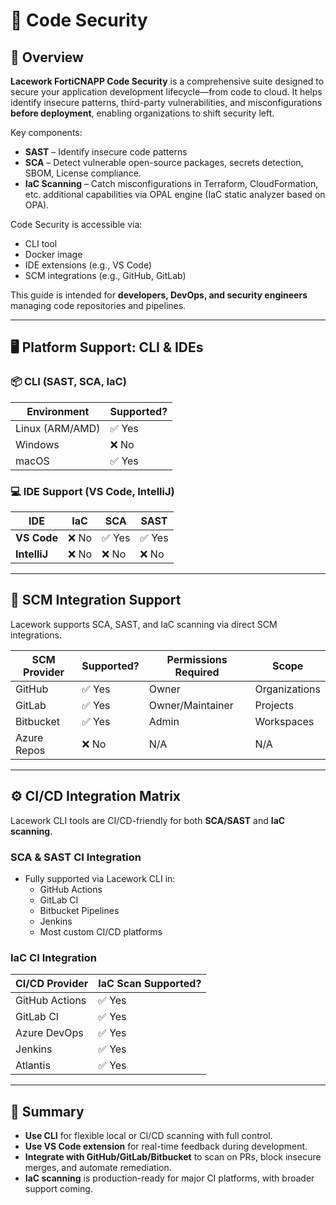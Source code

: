 # 🔐 Code Security

## 🧭 Overview

**Lacework FortiCNAPP Code Security** is a comprehensive suite designed to secure your application development lifecycle—from code to cloud. It helps identify insecure patterns, third-party vulnerabilities, and misconfigurations **before deployment**, enabling organizations to shift security left.

Key components:

- **SAST** – Identify insecure code patterns
- **SCA** – Detect vulnerable open-source packages, secrets detection, SBOM, License compliance.
- **IaC Scanning** – Catch misconfigurations in Terraform, CloudFormation, etc. additional capabilities via OPAL engine (IaC static analyzer based on OPA).

Code Security is accessible via:

- CLI tool
- Docker image
- IDE extensions (e.g., VS Code)
- SCM integrations (e.g., GitHub, GitLab)

This guide is intended for **developers, DevOps, and security engineers** managing code repositories and pipelines.

---

## 🖥️ Platform Support: CLI & IDEs

### 📦 CLI (SAST, SCA, IaC)

| Environment       | Supported? |
|-------------------|------------|
| Linux (ARM/AMD)   | ✅ Yes     |
| Windows           | ❌ No      |
| macOS             | ✅ Yes     |

### 💻 IDE Support (VS Code, IntelliJ)

| IDE       | IaC | SCA | SAST |
|-----------|-----|-----|------|
| **VS Code**   | ❌ No | ✅ Yes | ✅ Yes |
| **IntelliJ**  | ❌ No | ❌ No | ❌ No |

---

## 🔁 SCM Integration Support

Lacework supports SCA, SAST, and IaC scanning via direct SCM integrations.

| SCM Provider | Supported? | Permissions Required | Scope        |
|--------------|------------|----------------------|--------------|
| GitHub       | ✅ Yes     | Owner                | Organizations |
| GitLab       | ✅ Yes     | Owner/Maintainer     | Projects      |
| Bitbucket    | ✅ Yes     | Admin                | Workspaces    |
| Azure Repos  | ❌ No      | N/A                  | N/A           |

---

## ⚙️ CI/CD Integration Matrix

Lacework CLI tools are CI/CD-friendly for both **SCA/SAST** and **IaC scanning**.

### SCA & SAST CI Integration

- Fully supported via Lacework CLI in:
  - GitHub Actions
  - GitLab CI
  - Bitbucket Pipelines
  - Jenkins
  - Most custom CI/CD platforms

### IaC CI Integration

| CI/CD Provider | IaC Scan Supported? |
|----------------|---------------------|
| GitHub Actions | ✅ Yes              |
| GitLab CI      | ✅ Yes              |
| Azure DevOps   | ✅ Yes              |
| Jenkins        | ✅ Yes              |
| Atlantis       | ✅ Yes              |

---

## 📝 Summary

- **Use CLI** for flexible local or CI/CD scanning with full control.
- **Use VS Code extension** for real-time feedback during development.
- **Integrate with GitHub/GitLab/Bitbucket** to scan on PRs, block insecure merges, and automate remediation.
- **IaC scanning** is production-ready for major CI platforms, with broader support coming.

